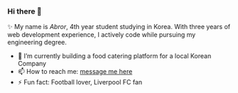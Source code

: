 ### Hi there 👋


✨ My name is _Abror_, 4th year student studying in Korea. With three years of web development experience, I actively code while pursuing my engineering degree. 

- 🔭 I’m currently building a food catering platform for a local Korean Company
- 📫 How to reach me: [message me here](https://iskandarov.me)
- ⚡ Fun fact: Football lover, Liverpool FC fan

